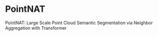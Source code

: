 # PointNAT
PointNAT: Large Scale Point Cloud Semantic Segmentation via Neighbor Aggregation with Transformer
